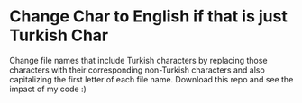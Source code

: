 # Change Char to English if that is just Turkish Char
 Change file names that include Turkish characters by replacing those characters with their corresponding non-Turkish characters and also capitalizing the first letter of each file name.
 Download this repo and see the impact of my code :)
